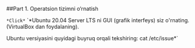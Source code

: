 
##Part 1. Operatsion tizimni o‘rnatish

`*Click*`
`*Ubuntu 20.04 Server LTS ni GUI (grafik interfeys) siz o'rnating. (VirtualBox dan foydalaning).

Ubuntu versiyasini quyidagi buyruq orqali tekshiring:  cat /etc/issue*`
